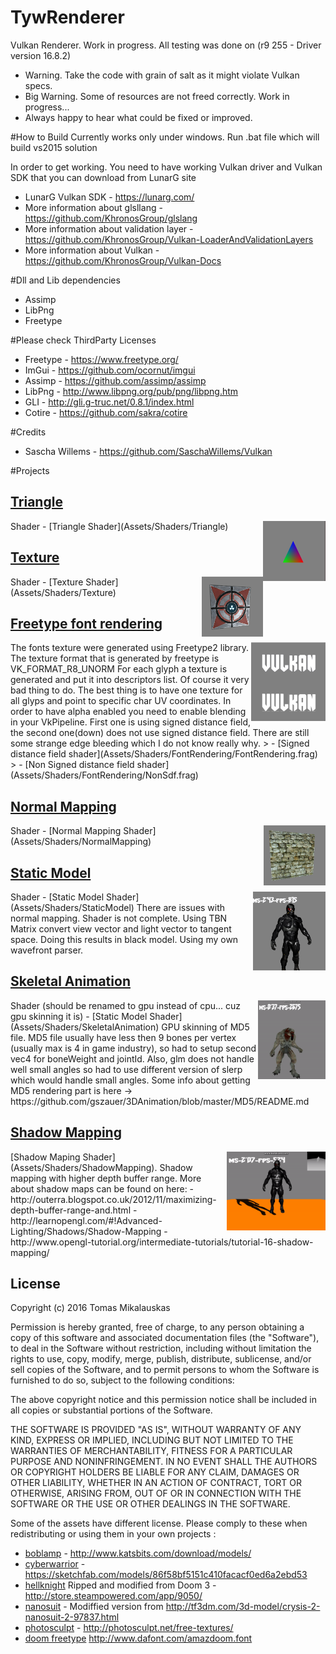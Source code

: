 # TywRenderer

Vulkan Renderer. Work in progress. All testing was done on (r9 255 - Driver version 16.8.2)
- Warning. Take the code with grain of salt as it might violate Vulkan specs.
- Big Warning. Some of resources are not freed correctly. Work in progress...
- Always happy to hear what could be fixed or improved.

#How to Build
Currently works only under windows.
Run .bat file which will build vs2015 solution

In order to get working. You need to have working Vulkan driver and Vulkan SDK that you can download from LunarG site
- LunarG Vulkan SDK - https://lunarg.com/
- More information about glsllang - https://github.com/KhronosGroup/glslang
- More information about validation layer - https://github.com/KhronosGroup/Vulkan-LoaderAndValidationLayers
- More information about Vulkan - https://github.com/KhronosGroup/Vulkan-Docs

#Dll and Lib dependencies
- Assimp
- LibPng
- Freetype 

#Please check ThirdParty Licenses
- Freetype -  https://www.freetype.org/
- ImGui    -  https://github.com/ocornut/imgui
- Assimp   -  https://github.com/assimp/assimp
- LibPng   -  http://www.libpng.org/pub/png/libpng.htm
- GLI      -  http://gli.g-truc.net/0.8.1/index.html
- Cotire   -  https://github.com/sakra/cotire

#Credits
- Sascha Willems - https://github.com/SaschaWillems/Vulkan


#Projects
## [Triangle](Projects/Triangle)
<img src="ScreenShots/Triangle.png" height="96px" align="right">
Shader - [Triangle Shader](Assets/Shaders/Triangle)


## [Texture](Projects/Texture)
<img src="ScreenShots/Texture.png" height="96px" align="right">
Shader - [Texture Shader](Assets/Shaders/Texture)

## [Freetype font rendering](Projects/FontRendering)
<img src="ScreenShots/FontRendering.png" height="126px" align="right">
The fonts texture were generated using Freetype2 library. The texture format that is generated by freetype is VK_FORMAT_R8_UNORM
For each glyph a texture is generated and put it into descriptors list. Of course it very bad thing to do.
The best thing is to have one texture for all glyps and point to specific char UV coordinates. In order to have alpha enabled you need
to enable blending in your VkPipeline.
First one is using signed distance field, the second one(down) does not use signed distance field.
There are still some strange edge bleeding which I do not know really why.
> - [Signed distance field shader](Assets/Shaders/FontRendering/FontRendering.frag)
> - [Non Signed distance field shader](Assets/Shaders/FontRendering/NonSdf.frag)

## [Normal Mapping](Projects/NormalMapping)
<img src="ScreenShots/NormallMapping.png" height="96px" align="right">
Shader - [Normal Mapping Shader](Assets/Shaders/NormalMapping)


## [Static Model](Projects/StaticModel)
<img src="ScreenShots/StaticModel.png" height="126px" align="right">
Shader - [Static Model Shader](Assets/Shaders/StaticModel)
There are issues with normal mapping. Shader is not complete.
Using TBN Matrix convert view vector and light vector to tangent space. Doing this results in black model.
Using my own wavefront parser.


## [Skeletal Animation](Projects/SkeletalAnimation)
<img src="ScreenShots/SkeletalAnimation.gif" height="126px" align="right">
Shader (should be renamed to gpu instead of cpu... cuz gpu skinning it is) - [Static Model Shader](Assets/Shaders/SkeletalAnimation)
GPU skinning of MD5 file. MD5 file usually have less then 9 bones per vertex (usually max is 4 in game industry), so had to setup second vec4 for boneWeight and jointId. Also, glm does not handle well small angles so had to use different version of slerp which would handle small angles. Some info about getting MD5 rendering part is here -> https://github.com/gszauer/3DAnimation/blob/master/MD5/README.md

## [Shadow Mapping](Projects/ShadowMapping)
<img src="ScreenShots/ShadowMapping.gif" height="126px" align="right">
[Shadow Maping Shader](Assets/Shaders/ShadowMapping). Shadow mapping with higher depth buffer range. More about shadow maps can be found on here:
- http://outerra.blogspot.co.uk/2012/11/maximizing-depth-buffer-range-and.html
- http://learnopengl.com/#!Advanced-Lighting/Shadows/Shadow-Mapping
- http://www.opengl-tutorial.org/intermediate-tutorials/tutorial-16-shadow-mapping/

## License
Copyright (c) 2016 Tomas Mikalauskas

Permission is hereby granted, free of charge, to any person obtaining a copy of this software and associated documentation files (the "Software"), to deal in the Software without restriction, including without limitation the rights to use, copy, modify, merge, publish, distribute, sublicense, and/or sell copies of the Software, and to permit persons to whom the Software is furnished to do so, subject to the following conditions:

The above copyright notice and this permission notice shall be included in all copies or substantial portions of the Software.

THE SOFTWARE IS PROVIDED "AS IS", WITHOUT WARRANTY OF ANY KIND, EXPRESS OR IMPLIED, INCLUDING BUT NOT LIMITED TO THE WARRANTIES OF MERCHANTABILITY, FITNESS FOR A PARTICULAR PURPOSE AND NONINFRINGEMENT. IN NO EVENT SHALL THE AUTHORS OR COPYRIGHT HOLDERS BE LIABLE FOR ANY CLAIM, DAMAGES OR OTHER LIABILITY, WHETHER IN AN ACTION OF CONTRACT, TORT OR OTHERWISE, ARISING FROM, OUT OF OR IN CONNECTION WITH THE SOFTWARE OR THE USE OR OTHER DEALINGS IN THE SOFTWARE.


Some of the assets have different license. Please comply to these when redistributing or using them in your own projects :
- [boblamp](Assets//Geometry/boblamp) - http://www.katsbits.com/download/models/
- [cyberwarrior](Assets/Geometry/cyberwarrior) - https://sketchfab.com/models/86f58bf5151c410facacf0ed6a2ebd53
- [hellknight](Assets/Geometry/hellknight) Ripped and modified from Doom 3 - http://store.steampowered.com/app/9050/
- [nanosuit](Assets/Geometry/nanosuit) - Modiffied version from  http://tf3dm.com/3d-model/crysis-2-nanosuit-2-97837.html
- [photosculpt](Assets/Textures/photosculpt) - http://photosculpt.net/free-textures/
- [doom freetype](Assets/Textures/freetype/AmazDooMLeft.ttf) http://www.dafont.com/amazdoom.font
